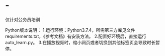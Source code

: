 # -
仅针对公务员培训

Python版本说明：
1.运行环境：Python3.7.4，所需第三方库见文件requirements.txt，《参考文档》有安装方法。
2.配置好环境后，直接运行auto_learn.py。
3.在播放视频时，缩小网页或者切换到其他标签页会导致时长暂停。
